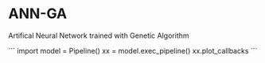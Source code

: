 # ANN-GA
Artifical Neural Network trained with Genetic Algorithm

´´´
import 
model = Pipeline()
xx = model.exec_pipeline()
xx.plot_callbacks
´´´